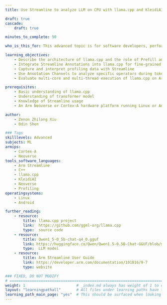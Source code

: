 ```yaml
---
title: Use Streamline to analyze LLM on CPU with llama.cpp and KleidiAI

draft: true
cascade:
    draft: true

minutes_to_complete: 50

who_is_this_for: This advanced topic is for software developers, performance engineers, and AI practitioners who want to run llama.cpp on Arm-based CPUs, learn how to use Arm Streamline to capture and analyze performance data, understand how LLM inference behaves at the Prefill and Decode stages.

learning_objectives:
    - Describe the architecture of llama.cpp and the role of Prefill and Decode stages
    - Integrate Streamline Annotations into llama.cpp for fine-grained performance insights
    - Capture and interpret profiling data with Streamline
    - Use Annotation Channels to analyze specific operators during token generation
    - Evaluate multi-core and multi-thread execution of llama.cpp on Arm CPUs

prerequisites:
    - Basic understanding of llama.cpp
    - Understanding of transformer model
    - Knowledge of Streamline usage
    - An Arm Neoverse or Cortex-A hardware platform running Linux or Android to test the application

author: 
    - Zenon Zhilong Xiu
    - Odin Shen

### Tags
skilllevels: Advanced
subjects: ML
armips:
    - Cortex-A
    - Neoverse
tools_software_languages:
    - Arm Streamline
    - C++
    - llama.cpp
    - KleidiAI
    - Neoverse
    - Profiling
operatingsystems:
    - Linux
    - Android

further_reading:
    - resource:
        title: llama.cpp project
        link:  https://github.com/ggml-org/llama.cpp
        type:  source code
    - resource:
        title: Qwen1_5-0_5b-chat-q4_0.gguf 
        link: https://huggingface.co/Qwen/Qwen1.5-0.5B-Chat-GGUF/blob/main/qwen1_5-0_5b-chat-q4_0.gguf 
        type:  LLM model
    - resource:
        title: Arm Streamline User Guide 
        link: https://developer.arm.com/documentation/101816/9-7
        type: website

### FIXED, DO NOT MODIFY
# ================================================================================
weight: 1                       # _index.md always has weight of 1 to order correctly
layout: "learningpathall"       # All files under learning paths have this same wrapper
learning_path_main_page: "yes"  # This should be surfaced when looking for related content. Only set for _index.md of learning path content.
---
```

